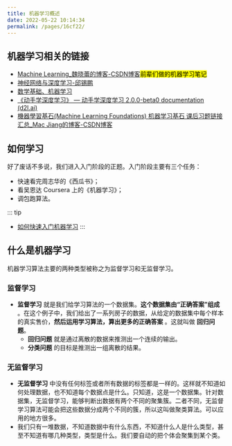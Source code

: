 ```yaml
---
title: 机器学习概述
date: 2022-05-22 10:14:34
permalink: /pages/16cf22/
---
```


## 机器学习相关的链接
- [Machine Learning_魏晓蕾的博客-CSDN博客](https://blog.csdn.net/gongxifacai_believe/category_6834186.html)<mark>前辈们做的机器学习笔记</mark>
- [神经网络与深度学习-邱锡鹏](https://nndl.github.io/)
- [数学基础、机器学习](https://github.com/songyingxin/NLPer-Interview)
- [《动手学深度学习》 — 动手学深度学习 2.0.0-beta0 documentation (d2l.ai)](https://zh-v2.d2l.ai/index.html)
- [機器學習基石(Machine Learning Foundations) 机器学习基石 课后习题链接汇总_Mac Jiang的博客-CSDN博客](https://blog.csdn.net/a1015553840/article/details/51085129#reply)



## 如何学习

好了废话不多说，我们进入入门阶段的正题。入门阶段主要有三个任务：

- 快速看完周志华的《西瓜书》；
- 看吴恩达 Coursera 上的《机器学习》；
- 调包跑算法。

::: tip
- [如何快速入门机器学习](https://zhuanlan.zhihu.com/p/112484706)
:::

##  什么是机器学习

机器学习算法主要的两种类型被称之为监督学习和无监督学习。

### **监督学习** 
- **监督学习** 就是我们给学习算法的一个数据集。**这个数据集由“正确答案”组成** 。在这个例子中，我们给出了一系列房子的数据，从给定的数据集中每个样本的真实售价，**然后运用学习算法，算出更多的正确答案** 。这就叫做 **回归问题**。
    - **回归问题** 就是通过离散的数据来推测出一个连续的输出。
    - **分类问题** 的目标是推测出一组离散的结果。

### **无监督学习**
- **无监督学习** 中没有任何标签或者所有数据的标签都是一样的。这样就不知道如何处理数据，也不知道每个数据点是什么。只知道，这是一个数据集。针对数据集，无监督学习，能够判断出数据有两个不同的聚集簇。二者不同，无监督学习算法可能会把这些数据分成两个不同的簇，所以这叫做聚类算法。可以应用的地方很多。
- 我们只有一堆数据，不知道数据中有什么东西，不知道什么人是什么类型，甚至不知道有哪几种类型，类型是什么。我们要自动的把个体会聚集到某个类。
